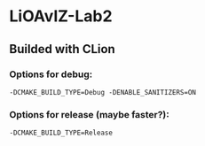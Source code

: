 # LiOAvIZ-Lab2

## Builded with CLion

### Options for debug:

```
-DCMAKE_BUILD_TYPE=Debug -DENABLE_SANITIZERS=ON
```

### Options for release (maybe faster?):
```
-DCMAKE_BUILD_TYPE=Release
```


